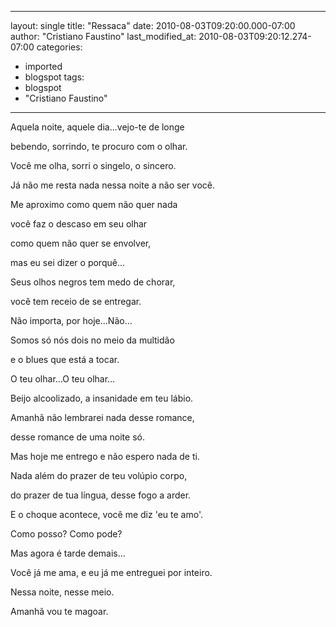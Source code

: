 
---
layout: single
title: "Ressaca"
date: 2010-08-03T09:20:00.000-07:00
author: "Cristiano Faustino"
last_modified_at: 2010-08-03T09:20:12.274-07:00
categories:
  - imported
  - blogspot
tags:
  - blogspot
  - "Cristiano Faustino"
---

Aquela noite, aquele dia...vejo-te de longe

bebendo, sorrindo, te procuro com o olhar.

Você me olha, sorri o singelo, o sincero.

Já não me resta nada nessa noite a não ser você.

Me aproximo como quem não quer nada

você faz o descaso em seu olhar

como quem não quer se envolver,

mas eu sei dizer o porquê...

Seus olhos negros tem medo de chorar,

você tem receio de se entregar.

Não importa, por hoje...Não...

Somos só nós dois no meio da multidão

e o blues que está a tocar.

O teu olhar...O teu olhar...

Beijo alcoolizado, a insanidade em teu lábio.

Amanhã não lembrarei nada desse romance,

desse romance de uma noite só.

Mas hoje me entrego e não espero nada de ti.

Nada além do prazer de teu volúpio corpo,

do prazer de tua língua, desse fogo a arder.

E o choque acontece, você me diz 'eu te amo'.

Como posso? Como pode?

Mas agora é tarde demais...

Você já me ama, e eu já me entreguei por inteiro.

Nessa noite, nesse meio.

Amanhã vou te magoar.
